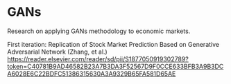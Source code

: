 # GANs

Research on applying GANs methodology to economic markets.

First iteration: Replication of Stock Market Prediction Based on Generative Adversarial Network (Zhang, et al.) 
https://reader.elsevier.com/reader/sd/pii/S1877050919302789?token=C40781B9AD46582B23A7B3DA3F52567D9F0CCE633BFB3A9B3DCA6028E6C22BDFC51386315630A3A9329B65FA581D65AE
